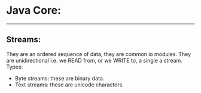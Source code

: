 Java Core:
==========

-------------------------------------------------------------------------------------------------------------------------------------------------
Streams:
--------
They are an ordered sequence of data, they are common io modules.
They are unidirectional i.e. we READ from, or we WRITE to, a single a stream.
Types:
- Byte streams: these are binary data.
- Text streams: these are unicode characters.

